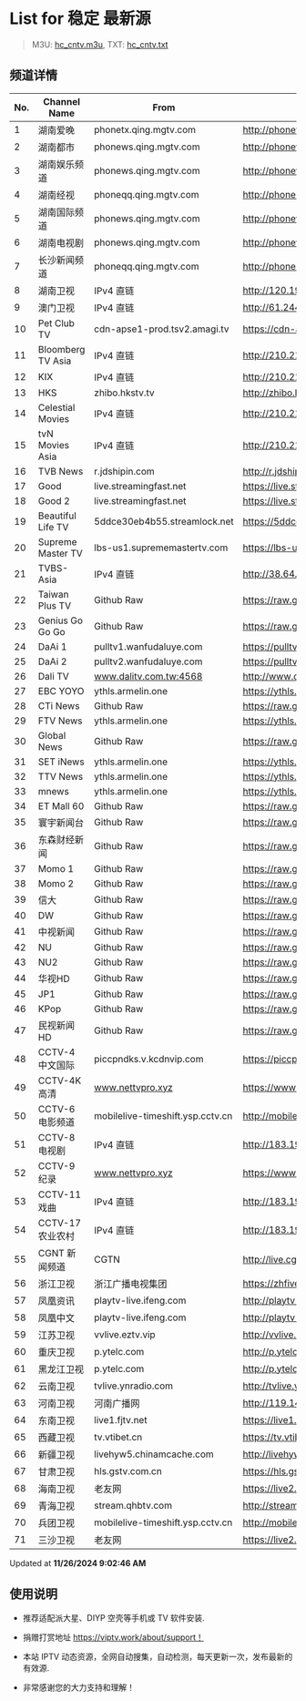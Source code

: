 # List for **稳定 最新源**

> M3U: [hc_cntv.m3u](./hc_cntv.m3u ), TXT: [hc_cntv.txt](./txt/hc_cntv.txt )

## 频道详情

| No. | Channel Name | From | Source |
| --- | ------------ | ---- | ------ |
| 1 | 湖南爱晚 | phonetx.qing.mgtv.com | <http://phonetx.qing.mgtv.com/nn_live/nn_x64/dWlwPTEwMy4zOS4yMjYuMTAwJnFpZD0mY2RuZXhfaWQ9dHhfcGhvbmVfbGl2ZSZzPTNlODVhYjQxNDVhMTVkYTE0NmRkOGYzZDcxYWY3MzJkJnVpZD0mdXVpZD0yOGM3NTRkNzY1YjIwZjkxNDgyMGZhMzAyNDU2NTU0Ni02NzI3ZTI2NCZ2PTImYXM9MCZlcz0xNzMyNTI4NjE1/HNGGMPP360.m3u8> |
| 2 | 湖南都市 | phonews.qing.mgtv.com | <http://phonews.qing.mgtv.com/nn_live/nn_x64/dWlwPTEwMy4zOS4yMjYuMTAwJnFpZD0mY2RuZXhfaWQ9d3NfcGhvbmUzJnM9M2U0OWVmY2Y1ZGNiNWU5MTg3Y2E0MWRhZGEwZWRjY2ImdWlkPSZ1dWlkPTA2MTc2NjYzMmM2ZjFiNzA3MWU2YmI3YmFjMDNhOTcwLTY3MjdlMjY0JnY9MiZhcz0wJmVzPTE3MzI1MjMxNTc,/HNDSMPP360.m3u8> |
| 3 | 湖南娱乐频道 | phonews.qing.mgtv.com | <http://phonews.qing.mgtv.com/nn_live/nn_x64/dWlwPTEwMy4zOS4yMjYuMTAwJnFpZD0mY2RuZXhfaWQ9d3NfcGhvbmUzJnM9MDQ2NzUyYjc2ZDg3MDIzODlmYzYwMDNmNmVjYTY3ZmEmdWlkPSZ1dWlkPTI2MTc0NGNjNTVmZTM5MTI2YTg5NjA5ZDg2NDNiMzJmLTY3MjdlMjY0JnY9MiZhcz0wJmVzPTE3MzI1NDY4MTI,/HNYLMPP360.m3u8> |
| 4 | 湖南经视 | phoneqq.qing.mgtv.com | <http://phoneqq.qing.mgtv.com/nn_live/nn_x64/dWlwPTEwMy4zOS4yMjYuMTAwJnFpZD0mY2RuZXhfaWQ9cXFfcGhvbmVfbGl2ZSZzPWNkZTdlYTMwMTA2MDg0NDRhNTM2ODMyNTI3NmMwNzBiJnVpZD0mdXVpZD01OGYyMTgwYWY5MTU2MTA2MmEyOGM2MzM2NDA3ZTgxYi02NzI3ZTI2NCZ2PTImYXM9MCZlcz0xNzMyNTI0Mjkx/HNJSMPP360.m3u8> |
| 5 | 湖南国际频道 | phonews.qing.mgtv.com | <http://phonews.qing.mgtv.com/nn_live/nn_x64/dWlwPTEwMy4zOS4yMjYuMTAwJnFpZD0mY2RuZXhfaWQ9d3NfcGhvbmUzJnM9NTUzMGY5OTY1ZTEyZmMxMDA3YWEyMTNlZTgxOTU1ZmQmdWlkPSZ1dWlkPTc4N2IyN2Y4M2U4MGQ1OTQ2Zjc1MTFmMjQxMDAwYWNhLTY3MjdlMjY0JnY9MiZhcz0wJmVzPTE3MzI1MzI0MzA,/HNGJMPP360.m3u8> |
| 6 | 湖南电视剧 | phonews.qing.mgtv.com | <http://phonews.qing.mgtv.com/nn_live/nn_x64/dWlwPTEwMy4zOS4yMjYuMTAwJnFpZD0mY2RuZXhfaWQ9d3NfcGhvbmUzJnM9MzdlZmExMjVmMzhkOWY2OTk1MTkzMTU3YTI0NTZhYjMmdWlkPSZ1dWlkPWFiMzhhNWQwNmIyODY2YmYyMzhiMDc5MmE1NjU0NTM1LTY3MjdlMjY0JnY9MiZhcz0wJmVzPTE3MzI1NDMzNjI,/HNDSJMPP360.m3u8> |
| 7 | 长沙新闻频道 | phoneqq.qing.mgtv.com | <http://phoneqq.qing.mgtv.com/nn_live/nn_x64/dWlwPTEwMy4zOS4yMjYuMTAwJnFpZD0mY2RuZXhfaWQ9cXFfcGhvbmVfbGl2ZSZzPTc2NmQ4ZjU0ZjgzZDc2NzA2N2Y0Zjk2MzQzYzczNGU3JnVpZD0mdXVpZD03MTcxNTBlYjA2YTllYjgxNjE5YWNmOWIwMjhkNTljZC02NzI3ZTI2NCZ2PTImYXM9MCZlcz0xNzMyNTMxNTk3/CSXWMPP360.m3u8> |
| 8 | 湖南卫视 | IPv4 直链 | <http://120.196.232.43:8088/rrs03.hw.gmcc.net/PLTV/651/224/3221226698/1.m3u8> |
| 9 | 澳门卫视 | IPv4 直链 | <http://61.244.22.4/ch1/ch1.live/playlist.m3u8> |
| 10 | Pet Club TV | cdn-apse1-prod.tsv2.amagi.tv | <https://cdn-apse1-prod.tsv2.amagi.tv/linear/amg01076-lightningintern-petclub-samsungnz/playlist.m3u8> |
| 11 | Bloomberg TV Asia | IPv4 直链 | <http://210.210.155.37/dr9445/h/h03/index.m3u8> |
| 12 | KIX | IPv4 直链 | <http://210.210.155.37/dr9445/h/h07/index.m3u8> |
| 13 | HKS | zhibo.hkstv.tv | <http://zhibo.hkstv.tv/livestream/mutfysrq/playlist.m3u8> |
| 14 | Celestial Movies | IPv4 直链 | <http://210.210.155.37/dr9445/h/h14/index.m3u8> |
| 15 | tvN Movies Asia | IPv4 直链 | <http://210.210.155.37/dr9445/h/h21/index.m3u8> |
| 16 | TVB News | r.jdshipin.com | <http://r.jdshipin.com/CkuBd> |
| 17 | Good | live.streamingfast.net | <https://live.streamingfast.net/osmflivech1.m3u8> |
| 18 | Good 2 | live.streamingfast.net | <https://live.streamingfast.net/osmflivech2.m3u8> |
| 19 | Beautiful Life TV | 5ddce30eb4b55.streamlock.net | <https://5ddce30eb4b55.streamlock.net/bltvhd/bltv1/playlist.m3u8> |
| 20 | Supreme Master TV | lbs-us1.suprememastertv.com | <https://lbs-us1.suprememastertv.com/720p.m3u8> |
| 21 | TVBS-Asia | IPv4 直链 | <http://38.64.72.148/hls/modn/list/4005/playlist.m3u8> |
| 22 | Taiwan Plus TV | Github Raw | <https://raw.githubusercontent.com/ChiSheng9/iptv/master/TV78.m3u8> |
| 23 | Genius Go Go Go | Github Raw | <https://raw.githubusercontent.com/ChiSheng9/iptv/master/TV26.m3u8> |
| 24 | DaAi 1 | pulltv1.wanfudaluye.com | <https://pulltv1.wanfudaluye.com/live/tv1.m3u8> |
| 25 | DaAi 2 | pulltv2.wanfudaluye.com | <https://pulltv2.wanfudaluye.com/live/tv2.m3u8> |
| 26 | Dali TV | www.dalitv.com.tw:4568 | <http://www.dalitv.com.tw:4568/live/dali/index.m3u8> |
| 27 | EBC YOYO | ythls.armelin.one | <https://ythls.armelin.one/channel/UCiWRSesvSYmY7YOyz0tv_zQ.m3u8> |
| 28 | CTi News | Github Raw | <https://raw.githubusercontent.com/ChiSheng9/iptv/master/TV28.m3u8> |
| 29 | FTV News | ythls.armelin.one | <https://ythls.armelin.one/channel/UC2VmWn8dAqkzlQqvy02E1PA.m3u8> |
| 30 | Global News | Github Raw | <https://raw.githubusercontent.com/ChiSheng9/iptv/master/TV02.m3u8> |
| 31 | SET iNews | ythls.armelin.one | <https://ythls.armelin.one/channel/UCoNYj9OFHZn3ACmmeRCPwbA.m3u8> |
| 32 | TTV News | ythls.armelin.one | <https://ythls.armelin.one/channel/UC8ROUUjHzEQm-ndb69CX8Ww.m3u8> |
| 33 | mnews | ythls.armelin.one | <https://ythls.armelin.one/channel/UC4LjkybVKXCDlneVXlKAbmw.m3u8> |
| 34 | ET Mall 60 | Github Raw | <https://raw.githubusercontent.com/ChiSheng9/iptv/master/TV18.m3u8> |
| 35 | 寰宇新闻台 | Github Raw | <https://raw.githubusercontent.com/ChiSheng9/iptv/master/TV02.m3u8> |
| 36 | 东森财经新闻 | Github Raw | <https://raw.githubusercontent.com/ChiSheng9/iptv/master/TV03.m3u8> |
| 37 | Momo 1 | Github Raw | <https://raw.githubusercontent.com/ChiSheng9/iptv/master/TV04.m3u8> |
| 38 | Momo 2 | Github Raw | <https://raw.githubusercontent.com/ChiSheng9/iptv/master/TV05.m3u8> |
| 39 | 信大 | Github Raw | <https://raw.githubusercontent.com/ChiSheng9/iptv/master/TV07.m3u8> |
| 40 | DW | Github Raw | <https://raw.githubusercontent.com/ChiSheng9/iptv/master/TV08.m3u8> |
| 41 | 中视新闻 | Github Raw | <https://raw.githubusercontent.com/ChiSheng9/iptv/master/TV09.m3u8> |
| 42 | NU | Github Raw | <https://raw.githubusercontent.com/ChiSheng9/iptv/master/TV10.m3u8> |
| 43 | NU2 | Github Raw | <https://raw.githubusercontent.com/ChiSheng9/iptv/master/TV14.m3u8> |
| 44 | 华视HD | Github Raw | <https://raw.githubusercontent.com/ChiSheng9/iptv/master/TV12.m3u8> |
| 45 | JP1 | Github Raw | <https://raw.githubusercontent.com/ChiSheng9/iptv/master/TV15.m3u8> |
| 46 | KPop | Github Raw | <https://raw.githubusercontent.com/ChiSheng9/iptv/master/TV16.m3u8> |
| 47 | 民视新闻HD | Github Raw | <https://raw.githubusercontent.com/ChiSheng9/iptv/master/TV17.m3u8> |
| 48 | CCTV-4 中文国际 | piccpndks.v.kcdnvip.com | <https://piccpndks.v.kcdnvip.com/audio/cctv4_2/index.m3u8?playHost=piccpndks.v.kcdnvip.com> |
| 49 | CCTV-4K 高清 | www.nettvpro.xyz | <https://www.nettvpro.xyz/player/videojs.php?url=https://liveop.cctv.cn/hls/4KHD/playlist.m3u8> |
| 50 | CCTV-6 电影频道 | mobilelive-timeshift.ysp.cctv.cn | <http://mobilelive-timeshift.ysp.cctv.cn/timeshift/ysp/2013693901/timeshift.m3u8?delay=0> |
| 51 | CCTV-8 电视剧 | IPv4 直链 | <http://183.196.25.171:808/hls/77/index.m3u8> |
| 52 | CCTV-9 纪录 | www.nettvpro.xyz | <https://www.nettvpro.xyz/player/videojs.php?url=http://123.184.28.3/hlslive-tx-cdn.ysp.cctv.cn/012/2024078603.m3u8> |
| 53 | CCTV-11 戏曲 | IPv4 直链 | <http://183.196.25.171:808/hls/11/index.m3u8> |
| 54 | CCTV-17 农业农村 | IPv4 直链 | <http://183.196.25.171:808/hls/93/index.m3u8> |
| 55 | CGNT 新闻频道 | CGTN | <http://live.cgtn.com/1000/prog_index.m3u8> |
| 56 | 浙江卫视 | 浙江广播电视集团 | <https://zhfivel02.cztv.com/channel01/720p.m3u8?auth_key=1732521412-fb575a7dd574c3947d980e95d44ab5cb-0-1b9a21f80b01fb946c52de1d7b494eec> |
| 57 | 凤凰资讯 | playtv-live.ifeng.com | <http://playtv-live.ifeng.com/live/06OLEEWQKN4_audio.m3u8> |
| 58 | 凤凰中文 | playtv-live.ifeng.com | <http://playtv-live.ifeng.com/live/06OLEGEGM4G_audio.m3u8> |
| 59 | 江苏卫视 | vvlive.eztv.vip | <http://vvlive.eztv.vip/hwsstnew/hwsstnew.m3u8?auth_key=1710810832-0-0-70d15b6eab3c5342adefba848a4d9067> |
| 60 | 重庆卫视 | p.ytelc.com | <http://p.ytelc.com/videojs.php?id=https://sjlivecdn9.cbg.cn/202411251546/app_2/_definst_/ls_2.stream/chunklist.m3u8> |
| 61 | 黑龙江卫视 | p.ytelc.com | <http://p.ytelc.com/videojs.php?id=https://idclive.hljtv.com:4430/live/hljws_own.m3u8> |
| 62 | 云南卫视 | tvlive.ynradio.com | <http://tvlive.ynradio.com/live/yunnanweishi/chunks.m3u8> |
| 63 | 河南卫视 | 河南广播网 | <http://119.147.118.49/tvcdn.stream3.hndt.com/tv/65c4a6d5017e1000b2b6ea2500000000_transios/playlist.m3u8?wsSecret=8e260ce4f81727b93c3a27e63740e330&wsTime=1732522225&wsSession=232beeee8018a6990a1dbaa0-173252208971353&wsIPSercert=f1ed5e80c31ab65580d88c6bbb451005&wsiphost=local&wsBindIP=1> |
| 64 | 东南卫视 | live1.fjtv.net | <https://live1.fjtv.net/dnpd/playlist.m3u8?_upt=409075831732529376> |
| 65 | 西藏卫视 | tv.vtibet.cn | <https://tv.vtibet.cn/live/tzNmj6ZxiPW7ws.m3u8?secret=aa8b8f0775226067a975b6a144f580a2&time=67443086> |
| 66 | 新疆卫视 | livehyw5.chinamcache.com | <http://livehyw5.chinamcache.com/hyw/zb01.m3u8?txSecret=ac4608d03b3fec4557d137827a3f4bb6&txTime=95A66655> |
| 67 | 甘肃卫视 | hls.gstv.com.cn | <https://hls.gstv.com.cn/49048r/6e1sy2.m3u8> |
| 68 | 海南卫视 | 老友网 | <https://live2.hnntv.cn/srs/tv/lywsgq.m3u8?_upt=dcd292e11732523628> |
| 69 | 青海卫视 | stream.qhbtv.com | <http://stream.qhbtv.com/qhws/sd/live.m3u8?_upt=7bcbd8b01732518538> |
| 70 | 兵团卫视 | mobilelive-timeshift.ysp.cctv.cn | <http://mobilelive-timeshift.ysp.cctv.cn/timeshift/ysp/2022606701/timeshift.m3u8?delay=0> |
| 71 | 三沙卫视 | 老友网 | <https://live2.hnntv.cn/srs/tv/ssws.m3u8?_upt=bbdf0ebb1732525314> |

Updated at **11/26/2024 9:02:46 AM**

## 使用说明

- 推荐适配派大星、DIYP 空壳等手机或 TV 软件安装.

- 捐赠打赏地址 <https://viptv.work/about/support！>

- 本站 IPTV 动态资源，全网自动搜集，自动检测，每天更新一次，发布最新的有效源.

- 非常感谢您的大力支持和理解！
